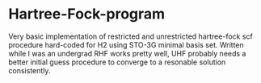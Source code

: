# Hartree-Fock-program
Very basic implementation of restricted and unrestricted hartree-fock scf procedure hard-coded for H2 using STO-3G minimal basis set. Written while I was an undergrad
RHF works pretty well, UHF probably needs a better initial guess procedure to converge to a resonable solution consistently.
